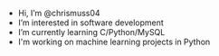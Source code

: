 - Hi, I’m @chrismuss04
- I’m interested in software development
- I’m currently learning C/Python/MySQL
- I'm working on machine learning projects in Python


<!---
chrismuss04/chrismuss04 is a ✨ special ✨ repository because its `README.md` (this file) appears on your GitHub profile.
You can click the Preview link to take a look at your changes.
--->
